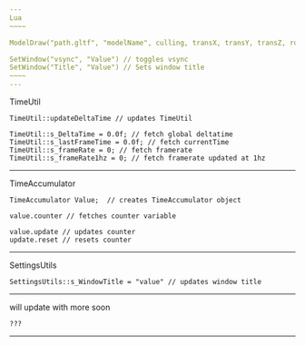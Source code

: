 ```yaml
---
Lua
~~~~

ModelDraw("path.gltf", "modelName", culling, transX, transY, transZ, rotW, rotX, rotY, rotZ, scaleX, scaleY, scaleZ) // draws a model (not at the moment)

SetWindow("vsync", "Value") // toggles vsync
SetWindow("Title", "Value") // Sets window title
~~~~
---
```

TimeUtil
~~~~
TimeUtil::updateDeltaTime // updates TimeUtil

TimeUtil::s_DeltaTime = 0.0f; // fetch global deltatime
TimeUtil::s_lastFrameTime = 0.0f; // fetch currentTime
TimeUtil::s_frameRate = 0; // fetch framerate
TimeUtil::s_frameRate1hz = 0; // fetch framerate updated at 1hz
~~~~
---
TimeAccumulator
~~~
TimeAccumulator Value;  // creates TimeAccumulator object

value.counter // fetches counter variable

value.update // updates counter
update.reset // resets counter
~~~
---
SettingsUtils
~~~
SettingsUtils::s_WindowTitle = "value" // updates window title
~~~
---
will update with more soon
~~~
???
~~~
---
